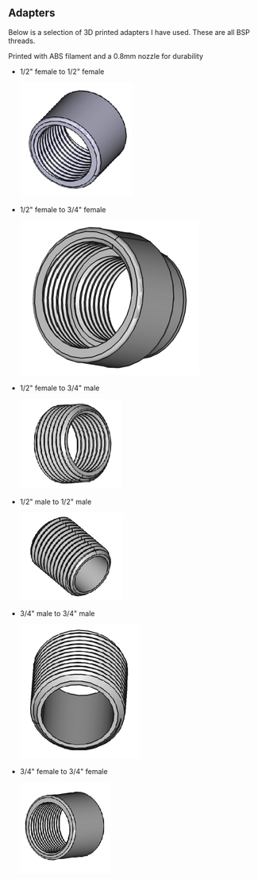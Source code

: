 ## Adapters

Below is a selection of 3D printed adapters I have used. These are all BSP threads.

Printed with ABS filament and a 0.8mm nozzle for durability

- 1/2" female to 1/2" female

    ![image](./Female2q-Female2q.png)

- 1/2" female to 3/4" female

    ![image](./Female2q-Female3q.png)

- 1/2" female to 3/4" male

    ![image](./Female2q-Male3q.png)

- 1/2" male to 1/2" male

    ![image](./Male2q-Male2q.png)

- 3/4" male to 3/4" male

    ![image](./Male3q-Male3q.png)

- 3/4" female to 3/4" female

    ![image](./Female3q-Female3q.png)
